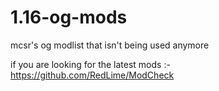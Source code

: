 # 1.16-og-mods
mcsr's og modlist that isn't being used anymore 


if you are looking for the latest mods :-https://github.com/RedLime/ModCheck
